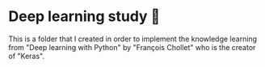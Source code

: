 # Deep learning study 🤖

This is a folder that I created in order to implement the knowledge learning from "Deep learning with Python" by "François Chollet" who is the creator of "Keras".

